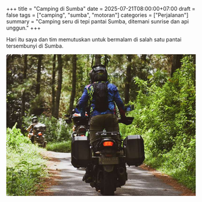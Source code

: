 +++
title = "Camping di Sumba"
date = 2025-07-21T08:00:00+07:00
draft = false
tags = ["camping", "sumba", "motoran"]
categories = ["Perjalanan"]
summary = "Camping seru di tepi pantai Sumba, ditemani sunrise dan api unggun."
+++

Hari itu saya dan tim memutuskan untuk bermalam di salah satu pantai tersembunyi di Sumba.

![Di Hutan](hutan.jpg)